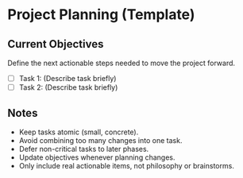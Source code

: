 # Project Planning (Template)

## Current Objectives

Define the next actionable steps needed to move the project forward.

- [ ] Task 1: (Describe task briefly)
- [ ] Task 2: (Describe task briefly)

## Notes

- Keep tasks atomic (small, concrete).
- Avoid combining too many changes into one task.
- Defer non-critical tasks to later phases.
- Update objectives whenever planning changes.
- Only include real actionable items, not philosophy or brainstorms.
